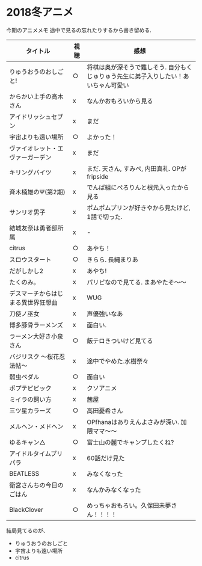 # 2018冬アニメ
今期のアニメメモ
途中で見るの忘れたりするから書き留める.

|  タイトル  |  視聴  | 感想  |
| ------- | ------- | ------- |
|  りゅうおうのおしごと!  | ○ | 将棋は奥が深そうで難しそう. 自分もくじゅりゅう先生に弟子入りしたい！あいちゃん可愛い |
| からかい上手の高木さん | x|  なんかおもろいから見る |
| アイドリッシュセブン | x | まだ |
| 宇宙よりも遠い場所 | ○ | よかった！ |
| ヴァイオレット・エヴァーガーデン | x | まだ |
| キリングバイツ | x | まだ. 天さん, すみぺ, 内田真礼. OPがfripside |
| 斉木楠雄のΨ(第2期) | x | でんぱ組にぺろりんと根元入ったから見る |
| サンリオ男子 | x | ポムポムプリンが好きやから見たけど, 1話で切った. |
| 結城友奈は勇者部所属 | x | - |
| citrus | ○ | あやち！ |
| スロウスタート | ○ | きらら. 長縄まりあ |
| だがしかし2 | x | あやち! |
| たくのみ。| x | パリピなので見てる. まあやたそ〜〜 |
| デスマーチからはじまる異世界狂想曲 | x | WUG |
| 刀使ノ巫女 | x | 声優強いなあ |
| 博多豚骨ラーメンズ | x | 面白い. |
| ラーメン大好き小泉さん | ○ | 飯テロきついけど見てる |
| バジリスク ～桜花忍法帖～ | x | 途中でやめた.水樹奈々 |
| 弱虫ペダル | ○ | 面白い |
| ポプテピピック | x | クソアニメ |
| ミイラの飼い方 | x | 茜屋 |
| 三ツ星カラーズ | ○ | 高田憂希さん |
| メルヘン・メドヘン | x | OPfhanaはありえんよさみが深い. 加隈ママ〜〜 |
| ゆるキャン△ | ○ | 富士山の麓でキャンプしたくね? |
| アイドルタイムプリパラ | x | 60話だけ見た |
| BEATLESS | x | みなくなった |
| 衛宮さんちの今日のごはん | x | なんかみなくなった  |
| BlackClover | ○ | めっちゃおもろい。久保田未夢さん！！！！ |

結局見てるのが、  
+ りゅうおうのおしごと  
+ 宇宙よりも遠い場所
+ citrus
